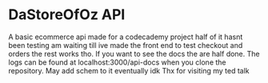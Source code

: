 # DaStoreOfOz API

A basic ecommerce api made for a codecademy project half of it hasnt been testing am waiting till ive made the front end to test checkout and orders the rest works tho. If you want to see the docs the are half done.
The logs can be found at localhost:3000/api-docs when you clone the repository. May add schem to it eventually idk
Thx for visiting my ted talk